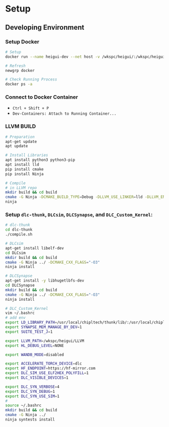 # Setup

## Developing Environment

### Setup Docker
```sh
# Setup
docker run --name heigui-dev --net host -v /wkspc/heigui/:/wkspc/heigui --security-opt seccomp=unconfined --privileged=true -it ubuntu

# Refresh
newgrp docker

# Check Running Process
docker ps -a
```

### Connect to Docker Container
- `Ctrl + Shift + P`
- `Dev-Containers: Attach to Running Container...`

### LLVM BUILD
```sh
# Preparation
apt-get update
apt update

# Install Libraries
apt install python3 python3-pip
apt install lld
pip install cmake
pip install Ninja

# Compile
# in LLVM repo
mkdir build && cd build
cmake -G Ninja -DCMAKE_BUILD_TYPE=Debug -DLLVM_USE_LINKER=lld -DLLVM_ENABLE_PROJECTS="clang;lld" -DLLVM_TARGETS_TO_BUILD="X86" -DLLVM_EXPERIMENTAL_TARGETS_TO_BUILD="DLC" ../llvm
ninja
```

### Setup `dlc-thunk`, `DLCsim`, `DLCSynapse`, and `DLC_Custom_Kernel`:
```sh
# dlc-thunk
cd dlc-thunk
./compile.sh

# DLCsim
apt-get install libelf-dev
cd DLCsim
mkdir build && cd build
cmake -G Ninja ../ -DCMAKE_CXX_FLAGS="-O3"
ninja install

# DLCSynapse
apt-get install -y libhugetlbfs-dev
cd DLCSynapse
mkdir build && cd build
cmake -G Ninja ../ -DCMAKE_CXX_FLAGS="-O3"
ninja install

# DLC_Custom_Kernel
vim ~/.bashrc
# add env
export LD_LIBRARY_PATH=/usr/local/chipltech/thunk/lib/:/usr/local/chipltech/synapse/lib/:/usr/local/chipltech/simulator/lib/:/usr/local/chipltech/kernel/lib/
export SYNAPSE_MEM_MANAGE_BY_DEV=1
export SUITE_TEST_J=1

export LLVM_PATH=/wkspc/heigui/LLVM
export HL_DEBUG_LEVEL=NONE

export WANDB_MODE=disabled

export ACCELERATE_TORCH_DEVICE=dlc
export HF_ENDPOINT=https://hf-mirror.com
export DLC_SIM_USE_ELF2HEX_POLYFILL=1
export DLC_VISIBLE_DEVICES=1

export DLC_SYN_VERBOSE=4
export DLC_SYN_DEBUG=1
export DLC_SYN_USE_SIM=1
# 
source ~/.bashrc
mkdir build && cd build
cmake -G Ninja ../
ninja syntests install
```